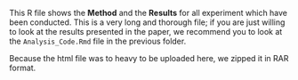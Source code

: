 This R file shows the **Method** and the **Results** for all experiment which have been conducted.
This is a very long and thorough file; if you are just willing to look at the results presented in the paper, we recommend you to look at the `Analysis_Code.Rmd` file in the previous folder.

Because the html file was to heavy to be uploaded here, we zipped it in RAR format. 
